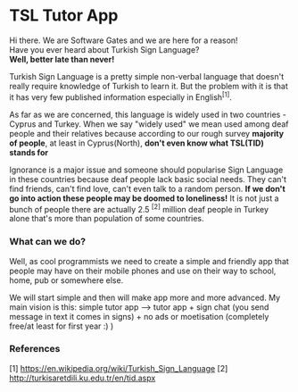 # TSL Tutor App

Hi there. We are Software Gates and we are here for a reason!<br>
Have you ever heard about Turkish Sign Language?<br>
<b>Well, better late than never!</b><br>

<p>
Turkish Sign Language is a pretty simple non-verbal language that doesn't really require knowledge of Turkish to learn it. But the problem with it is that it has very few published information especially in English<sup>[1]</sup>.
</p>

<p>
As far as we are concerned, this language is widely used in two countries - Cyprus and Turkey. When we say "widely used" we mean used among deaf people and their relatives because according to our rough survey <b>majority of people</b>, at least in Cyprus(North), <b>don't even know what TSL(TID) stands for</b>
</p>

<p>
Ignorance is a major issue and someone should popularise Sign Language in these countries because deaf people lack basic social needs.
They can't find friends, can't find love, can't even talk to a random person. <b>If we don't go into action these people may be doomed to loneliness!</b> It is not just a bunch of people there are actually 2.5 <sup>[2]</sup> million deaf people in Turkey alone that's more than population of some countries. 
</p>


<h3>What can we do?</h3>

<p>
Well, as cool programmists we need to create a simple and friendly app that people may have on their mobile phones and use on their way to school, home, pub or somewhere else. 
</p>

<p>
We will start simple and then will make app more and more advanced. My main vision is this: simple tutor app --> tutor app + sign chat (you send message in text it comes in signs) + no ads or moetisation (completely free/at least for first year :) )


<h3>References</h3>

[1] https://en.wikipedia.org/wiki/Turkish_Sign_Language
[2] http://turkisaretdili.ku.edu.tr/en/tid.aspx

